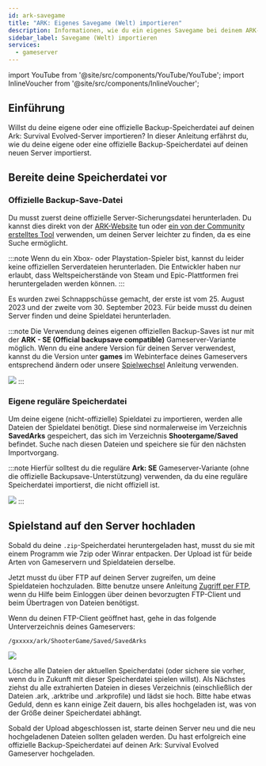 ```yaml
---
id: ark-savegame
title: "ARK: Eigenes Savegame (Welt) importieren"
description: Informationen, wie du ein eigenes Savegame bei deinem ARK-Server von ZAP-Hosting importieren kannst - ZAP-Hosting.com Dokumentation
sidebar_label: Savegame (Welt) importieren
services:
  - gameserver
---
```


import YouTube from '@site/src/components/YouTube/YouTube';
import InlineVoucher from '@site/src/components/InlineVoucher';

## Einführung

Willst du deine eigene oder eine offizielle Backup-Speicherdatei auf deinen Ark: Survival Evolved-Server importieren? In dieser Anleitung erfährst du, wie du deine eigene oder eine offizielle Backup-Speicherdatei auf deinen neuen Server importierst.

<YouTube videoId="lvIIVOhAUjo" imageSrc="https://screensaver01.zap-hosting.com/index.php/s/RcyrLiddANLADXz/preview" title="How to get an ARK:SE Server with Official Server Backups" description="Hast du das Gefühl, dass du etwas besser verstehst, wenn du es in Aktion siehst? Wir haben etwas für dich! Tauche ab in unser Video, welches alles für dich zusammenfasst. Egal, ob du es eilig hast oder einfach nur Informationen auf möglichst verständliche Art und Weise aufnehmen möchtest!"/>

<InlineVoucher />

## Bereite deine Speicherdatei vor

### Offizielle Backup-Save-Datei

Du musst zuerst deine offizielle Server-Sicherungsdatei herunterladen. Du kannst dies direkt von der [ARK-Website](https://survivetheark.com/index.php?/server-backups/) tun oder [ein von der Community erstelltes Tool](https://arkutils.netlify.app/tools/officialdownload) verwenden, um deinen Server leichter zu finden, da es eine Suche ermöglicht.

:::note
Wenn du ein Xbox- oder Playstation-Spieler bist, kannst du leider keine offiziellen Serverdateien herunterladen. Die Entwickler haben nur erlaubt, dass Weltspeicherstände von Steam und Epic-Plattformen frei heruntergeladen werden können.
:::

Es wurden zwei Schnappschüsse gemacht, der erste ist vom 25. August 2023 und der zweite vom 30. September 2023. Für beide musst du deinen Server finden und deine Spieldatei herunterladen.

:::note
Die Verwendung deines eigenen offiziellen Backup-Saves ist nur mit der **ARK - SE (Official backupsave compatible)** Gameserver-Variante möglich. Wenn du eine andere Version für deinen Server verwendest, kannst du die Version unter **games** im Webinterface deines Gameservers entsprechend ändern oder unsere [Spielwechsel](gameserver-gameswitch.md) Anleitung verwenden.

![](https://github.com/zaphosting/docs/assets/42719082/8f2ac8fa-2b23-4738-8d95-87c289e9d98a)
:::



### Eigene reguläre Speicherdatei

Um deine eigene (nicht-offizielle) Spieldatei zu importieren, werden alle Dateien der Spieldatei benötigt. Diese sind normalerweise im Verzeichnis **SavedArks** gespeichert, das sich im Verzeichnis **Shootergame/Saved** befindet. Suche nach diesen Dateien und speichere sie für den nächsten Importvorgang.

:::note
Hierfür solltest du die reguläre **Ark: SE** Gameserver-Variante (ohne die offizielle Backupsave-Unterstützung) verwenden, da du eine reguläre Speicherdatei importierst, die nicht offiziell ist.

![](https://github.com/zaphosting/docs/assets/42719082/43a6f039-778b-471f-82c8-91f1b8644a33)
:::



## Spielstand auf den Server hochladen

Sobald du deine `.zip`-Speicherdatei heruntergeladen hast, musst du sie mit einem Programm wie 7zip oder Winrar entpacken. Der Upload ist für beide Arten von Gameservern und Spieldateien derselbe.

Jetzt musst du über FTP auf deinen Server zugreifen, um deine Spieldateien hochzuladen. Bitte benutze unsere Anleitung [Zugriff per FTP](gameserver-ftpaccess.md), wenn du Hilfe beim Einloggen über deinen bevorzugten FTP-Client und beim Übertragen von Dateien benötigst.

Wenn du deinen FTP-Client geöffnet hast, gehe in das folgende Unterverzeichnis deines Gameservers:
```
/gxxxxx/ark/ShooterGame/Saved/SavedArks
```

![](https://github.com/zaphosting/docs/assets/42719082/92ca6e48-346e-4f3c-80e2-972421d1f73f)

Lösche alle Dateien der aktuellen Speicherdatei (oder sichere sie vorher, wenn du in Zukunft mit dieser Speicherdatei spielen willst). Als Nächstes ziehst du alle extrahierten Dateien in dieses Verzeichnis (einschließlich der Dateien .ark, .arktribe und .arkprofile) und lädst sie hoch. Bitte habe etwas Geduld, denn es kann einige Zeit dauern, bis alles hochgeladen ist, was von der Größe deiner Speicherdatei abhängt.

Sobald der Upload abgeschlossen ist, starte deinen Server neu und die neu hochgeladenen Dateien sollten geladen werden. Du hast erfolgreich eine offizielle Backup-Speicherdatei auf deinen Ark: Survival Evolved Gameserver hochgeladen.